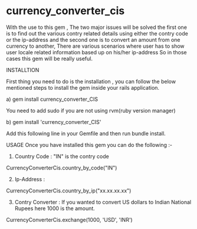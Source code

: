 currency_converter_cis
======================

With the use to this gem , The two major issues will be solved the first one is to find out the various contry related details using either the contry code or the ip-address and the second one is to convert an amount from one currency to another, There are various scenarios where user has to show user locale related information based up on his/her ip-address So in those cases this gem will be really useful.

INSTALLTION

First thing you need to do is the installation , you can follow the below mentioned steps to install the gem inside your rails application.
 
 a) gem install currency_converter_CIS

 You need to add sudo if you are not using rvm(ruby version manager)

 b) gem install 'currency_converter_CIS' 

 Add this following line in your Gemfile and then run bundle install.

USAGE
Once you have installed this gem you can do the following :-

1) Country Code : "IN" is the contry code

CurrencyConverterCis.country_by_code("IN")

2) Ip-Address :

CurrencyConverterCis.country_by_ip("xx.xx.xx.xx")

3) Contry Converter : If you wanted to convert US dollars to Indian National Rupees here 1000 is the amount.

CurrencyConverterCis.exchange(1000, 'USD', 'INR')

